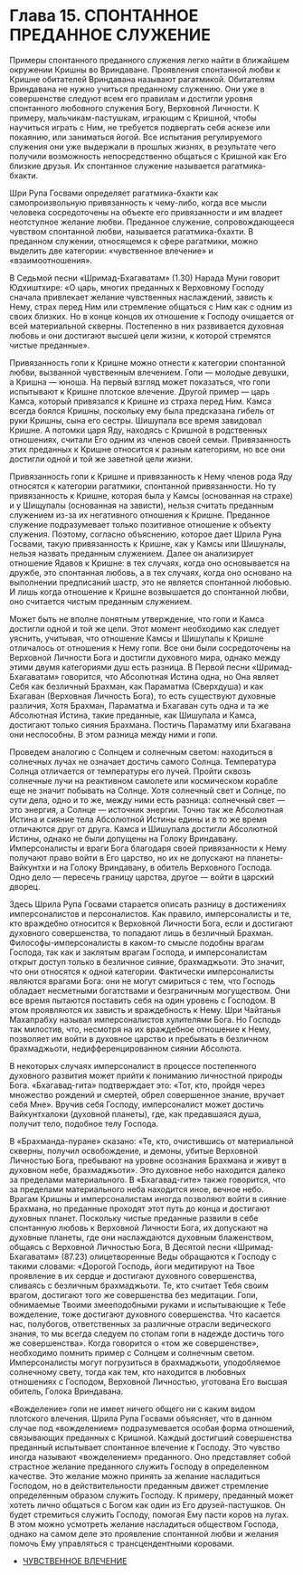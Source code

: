 # Глава 15. СПОНТАННОЕ ПРЕДАННОЕ СЛУЖЕНИЕ

Примеры спонтанного преданного служения легко найти в ближайшем окружении Кришны во Вриндаване. Проявления спонтанной любви к Кришне обитателей Вриндавана называют рагатмикой. Обитателям Вриндавана не нужно учиться преданному служению. Они уже в совершенстве следуют всем его правилам и достигли уровня спонтанного любовного служения Богу, Верховной Личности. К примеру, мальчикам-пастушкам, играющим с Кришной, чтобы научиться играть с Ним, не требуется подвергать себя аскезе или покаянию, или заниматься йогой. Все испытания регулируемого служения они уже выдержали в прошлых жизнях, в результате чего получили возможность непосредственно общаться с Кришной как Его близкие друзья. Их спонтанное служение называется рагатмика-бхакти.

Шри Рупа Госвами определяет рагатмика-бхакти как самопроизвольную привязанность к чему-либо, когда все мысли человека сосредоточены на объекте его привязанности и им владеет неотступное желание любви. Преданное служение, сопровождающееся чувством спонтанной любви, называется рагатмика-бхахти. В преданном служении, относящемся к сфере рагатмики, можно выделить две категории: «чувственное влечение» и «взаимоотношения».

В Седьмой песни «Шримад-Бхагаватам» (1.30) Нарада Муни говорит Юдхиштхире: «О царь, многих преданных к Верховному Господу сначала привлекает желание чувственных наслаждений, зависть к Нему, страх перед Ним или стремление общаться с Ним как с одним из своих близких. Но в конце концов их отношение к Господу очищается от всей материальной скверны. Постепенно в них развивается духовная любовь и они достигают высшей цели жизни, к которой стремятся чистые преданные».

Привязанность гопи к Кришне можно отнести к категории спонтанной любви, вызванной чувственным влечением. Гопи — молодые девушки, а Кришна — юноша. На первый взгляд может показаться, что гопи испытывают к Кришне плотское влечение. Другой пример — царь Камса, который привязался к Кришне из страха перед Ним. Камса всегда боялся Кришны, поскольку ему была предсказана гибель от руки Кришны, сына его сестры. Шишупала все время завидовал Кришне. А потомки царя Яду, находясь с Кришной в родственных отношениях, считали Его одним из членов своей семьи. Привязанность этих преданных к Кришне относится к разным категориям, но все они достигли одной и той же заветной цели жизни.

Привязанность гопи к Кришне и привязанность к Нему членов рода Яду относятся к категории рагатмики, спонтанной привязанности. Но ту привязанность к Кришне, которая была у Камсы (основанная на страхе) и у Шищупалы (основанная на зависти), нельзя считать преданным служением из-за их негативного отношения к Кришне. Преданное служение подразумевает только позитивное отношение к объекту служения. Поэтому, согласно объяснению, которое дает Шрила Руна Госвами, такую привязанность к Кришне, как у Камсы или Шишуналы, нельзя назвать преданным служением. Далее он анализирует отношение Ядавов к Кришне: в тех случаях, когда оно основывается на дружбе, это спонтанная любовь, а в тех случаях, когда оно основано на выполнении предписаний шастр, это не является спонтанной любовью. И лишь когда отношение к Кришне возвышается до спонтанной любви, оно считается чистым преданным служением.

Может быть не вполне понятным утверждение, что гопи и Камса достигли одной и той же цели. Этот момент необходимо как следует уяснить, учитывая, что отношение Камсы и Шишупалы к Кришне отличалось от отношения к Нему гопи. Все они были сосредоточены на Верховной Личности Бога и достигли духовного мира, однако между этими двумя категориями душ есть разница. В Первой песни «Шримад-Бхагаватам» говорится, что Абсолютная Истина одна, но Она являет Себя как безличный Брахман, как Параматма (Сверхдуша) и как Бхагаван (Верховная Личность Бога), то есть существуют духовные различия, Хотя Брахман, Параматма и Бхагаван суть одна и та же Абсолютная Истина, такие преданные, как Шишупала и Камса, достигают только сияния Брахмана. Постичь Параматму или Бхагавана они неспособны. В этом разница между ними и гопи.

Проведем аналогию с Солнцем и солнечным светом: находиться в солнечных лучах не означает достичь самого Солнца. Температура Солнца отличается от температуры его лучей. Пройти сквозь солнечные лучи на реактивном самолете или космическом корабле еще не значит побывать на Солнце. Хотя солнечный свет и Солнце, по сути дела, одно и то же, между ними есть разница: солнечный свет — это энергия, а Солнце — источник энергии. Точно так же Абсолютная Истина и сияние тела Абсолютной Истины едины и в то же время отличаются друг от друга. Камса и Шишупала достигли Абсолютной Истины, однако не были допущены на Голоку Вриндавану. Имперсоналисты и враги Бога благодаря своей привязанности к Нему получают право войти в Его царство, но их не допускают на планеты-Вайкунтхи и на Голоку Вриндавану, в обитель Верховного Господа. Одно дело — пересечь границу царства, другое — войти в царский дворец.

Здесь Шрила Рупа Госвами старается описать разницу в достижениях имперсоналистов и персоналистов. Как правило, имперсоналисты и те, кто враждебно относится к Верховной Личности Бога, если и достигают духовного совершенства, то попадают лишь в безличный Брахман. Философы-имперсоналисты в каком-то смысле подобны врагам Господа, так как и заклятым врагам Господа, и имперсоналистам открыт доступ только в безличное сияние, брахмаджьоти. Это значит, что они относятся к одной категории. Фактически имперсоналисты являются врагами Бога: они не могут смириться с тем, что Господь обладает несметными богатствами и безграничным могуществом. Они все время пытаются поставить себя на один уровень с Господом. В этом проявляются их зависть и враждебность к Нему. Шри Чайтанья Махапрабху называл имперсоналистов хулителями Бога. Но Господь так милостив, что, несмотря на их враждебное отношение к Нему, позволяет им войти в духовное царство и пребывать в безличном брахмаджьоти, недифференцированном сиянии Абсолюта.

В некоторых случаях имперсоналист в процессе постепенного духовного развития может прийти к пониманию личностной природы Бога. «Бхагавад-гита» подтверждает это: «Тот, кто, пройдя через множество рождений и смертей, обрел совершенное знание, вручает себя Мне». Вручив себя Господу, имперсоналист может достичь Вайкунтхалоки (духовной планеты), где, как предавшаяся душа, получит тело, подобное телу Господа.

В «Брахманда-пуране» сказано: «Те, кто, очистившись от материальной скверны, получил освобождение, и демоны, убитые Верховной Личностью Бога, пребывают на уровне осознания Брахмана и живут в духовном небе, брахмаджьоти». Это духовное небо находится далеко за пределами материального. В «Бхагавад-гите» также говорится, что за пределами материального неба находится иное, вечное небо. Врагам Кришны и имперсоналистам иногда позволяют войти в сияние Брахмана, но преданные проходят этот путь до конца и достигают духовных планет. Поскольку чистые преданные развили в себе спонтанную любовь к Верховной Личности Бога, их допускают на духовные планеты, где они наслаждаются духовным блаженством, общаясь с Верховной Личностью Бога, В Десятой песни «Шримад-Бхагаватам» (87.23) олицетворенные Веды обращаются к Господу с такими словами: «Дорогой Господь, йоги медитируют на Твое проявление в их сердце и достигают духовного совершенства, сливаясь с безличным брахмаджьоти. Те, кто считает Тебя своим врагом, достигают того же совершенства без медитации. Гопи, обнимаемые Твоими змееподобными руками и испытывающие к Тебе вожделение, тоже достигают духовного совершенства. Что касается нас, полубогов, ответственных за различные отрасли ведического знания, то мы всегда следуем по стопам гопи в надежде достичь того же совершенства». Когда говорится о «том же совершенстве», необходимо помнить пример с Солнцем и солнечным светом. Имперсоналисты могут погрузиться в брахмаджьоти, уподобляемое солнечному свету, тогда как тем, кто находится в любовных отношениях с Господом, Верховной Личностью, уготована Его высшая обитель, Голока Вриндавана.

«Вожделение» гопи не имеет ничего общего ни с каким видом плотского влечения. Шрила Рупа Госвами объясняет, что в данном случае под «вожделением» подразумевается особая форма отношений, связывающих преданных с Кришной. Каждый достигший совершенства преданный испытывает спонтанное влечение к Господу. Это чувство иногда называют «вожделением» преданного. Оно представляет собой страстное желание преданного служить Господу в определенном качестве. Это желание можно принять за желание насладиться Господом, но в действительности преданным движет стремление определенным образом служить Господу. К примеру, преданный может хотеть лично общаться с Богом как один из Его друзей-пастушков. Он будет стремиться служить Господу, помогая Ему пасти коров на лугах. В этом можно усмотреть желание насладиться обществом Господа, однако на самом деле это проявление спонтанной любви и желания помочь Ему управляться с трансцендентными коровами.

- [ЧУВСТВЕННОЕ ВЛЕЧЕНИЕ](115/11501.md)

